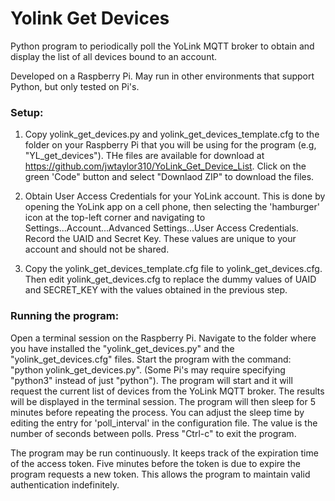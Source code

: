 # Yolink Get Devices
Python program to periodically poll the YoLink MQTT broker to obtain and display the list of all devices bound to an account.

Developed on a Raspberry Pi.  May run in other environments that support Python, but only tested on Pi's.


### Setup:
   1. Copy yolink_get_devices.py and yolink_get_devices_template.cfg to the folder on your Raspberry Pi that you will be using for the program (e.g, "YL_get_devices").  THe files are available for download at https://github.com/jwtaylor310/YoLink_Get_Device_List.  Click on the green 'Code" button and select "Downlaod ZIP" to download the files.
  
   2. Obtain User Access Credentials for your YoLink account.  This is done by opening the YoLink app on a cell phone, then selecting the 
      'hamburger' icon at the top-left corner and navigating to Settings...Account...Advanced Settings...User Access Credentials.  Record
      the UAID and Secret Key.  These values are unique to your account and should not be shared.
    
   3. Copy the yolink_get_devices_template.cfg file to yolink_get_devices.cfg.  Then edit yolink_get_devices.cfg to replace the dummy values of UAID and SECRET_KEY
      with the values obtained in the previous step.     
     
     
### Running the program:
   Open a terminal session on the Raspberry Pi.  Navigate to the folder where you have installed the "yolink_get_devices.py" and the "yolink_get_devices.cfg" files.
   Start the program with the command: 
   "python yolink_get_devices.py".  (Some Pi's may require specifying "python3" instead of just "python").  The program
   will start and it will request the current list of devices from the YoLink MQTT broker.  The results will be displayed in the terminal session.  The program
   will then sleep for 5 minutes before repeating the process.  You can adjust the sleep time by editing the entry for 'poll_interval' in the configuration
   file.  The value is the number of seconds between polls.  Press "Ctrl-c" to exit the program.

   The program may be run continuously.  It keeps track of the expiration time of the access token.  Five minutes before the token is due to expire the program
   requests a new token.  This allows the program to maintain valid authentication indefinitely.
